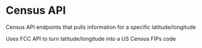 # Census API

Census API endpoints that pulls information for a specific latitude/longitude

Uses FCC API to turn latitude/longitude into a US Census FIPs code